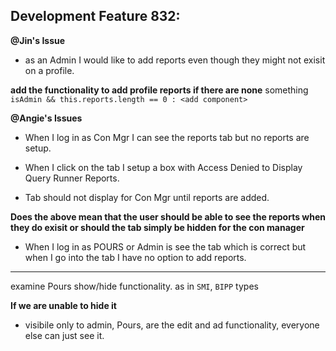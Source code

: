 ## Development Feature 832:


**@Jin's Issue**

* as an Admin I would like to add reports even though they might not exisit on a profile.

**add the functionality to add profile reports if there are none**
something `isAdmin && this.reports.length == 0 : <add component>`

**@Angie's Issues**

- When I log in as Con Mgr I can see the reports tab but no reports are setup.

- When I click on the tab I setup a box with Access Denied to Display Query Runner Reports.

- Tab should not display for Con Mgr until reports are added.

**Does the above mean that the user should be able to see the reports when they do exisit or should the tab simply be hidden for the con manager**

- When I log in as POURS or Admin is see the tab which is correct but when I go into the tab I have no option to add reports.


-----------------------------------------------------------------------------  

examine Pours show/hide functionality. as in `SMI`, `BIPP` types

**If we are unable to hide it**

* visibile only to admin, Pours, are the edit and ad functionality, everyone else can just see it.

